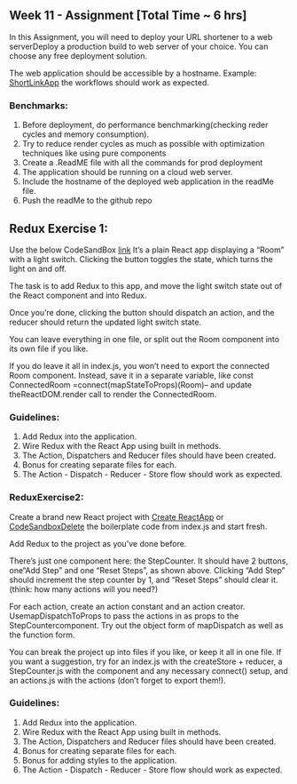 
## Week 11 - Assignment [Total Time ~ 6 hrs]

In this Assignment, you will need to deploy your URL shortener to a web serverDeploy a production build to web server of your choice. You can choose any free deployment solution.

The web application should be accessible by a hostname. Example: [ShortLinkApp](https://shrtco.de/bsrv56) the workflows should work as expected.


### Benchmarks:
1. Before deployment, do performance benchmarking(checking reder cycles and memory consumption).
2. Try to reduce render cycles as much as possible with optimization techniques like using pure components
3. Create a .ReadME file with all the commands for prod deployment
4. The application should be running on a cloud web server.
5. Include the hostname of the deployed web application in the readMe file.
6. Push the readMe to the github repo


## Redux Exercise 1:

Use the below CodeSandBox [link](https://codesandbox.io/s/github/dceddia/plain-react-state-lightswitch)
It’s a plain React app displaying a “Room” with a light switch. Clicking the button toggles the state, which turns the light on and off.

The task is to add Redux to this app, and move the light switch state out of the React component and into Redux.

Once you’re done, clicking the button should dispatch an action, and the reducer should return the updated light switch state.

You can leave everything in one file, or split out the Room component into its own file if you like.

If you do leave it all in index.js, you won’t need to export the connected Room component. Instead, save it in a separate variable, like const ConnectedRoom =connect(mapStateToProps)(Room)– and update theReactDOM.render call to render the ConnectedRoom.

### Guidelines:
1. Add Redux into the application.
2. Wire Redux with the React App using built in methods.
3. The Action, Dispatchers and Reducer files should have been created.
4. Bonus for creating separate files for each.
5. The Action - Dispatch - Reducer - Store flow should work as expected.


### ReduxExercise2:

Create a brand new React project with [Create ReactApp](https://shrtco.de/4W5Ps6) or [CodeSandboxDelete](https://shrtco.de/ZumZyi) the boilerplate code from index.js and start fresh.

Add Redux to the project as you’ve done before.

There’s just one component here: the StepCounter. It should have 2 buttons, one“Add Step” and one “Reset Steps”, as shown above. Clicking “Add Step” should increment the step counter by 1, and “Reset Steps” should clear it. (think: how many actions will you need?)

For each action, create an action constant and an action creator. UsemapDispatchToProps to pass the actions in as props to the StepCountercomponent. Try out the object form of mapDispatch as well as the function form.

You can break the project up into files if you like, or keep it all in one file. If you want a suggestion, try for an index.js with the createStore + reducer, a StepCounter.js with the component and any necessary connect() setup, and an actions.js with the actions (don’t forget to export them!).


### Guidelines:
1. Add Redux into the application.
2. Wire Redux with the React App using built in methods.
3. The Action, Dispatchers and Reducer files should have been created.
4. Bonus for creating separate files for each.
5. Bonus for adding styles to the application.
6. The Action - Dispatch - Reducer - Store flow should work as expected.